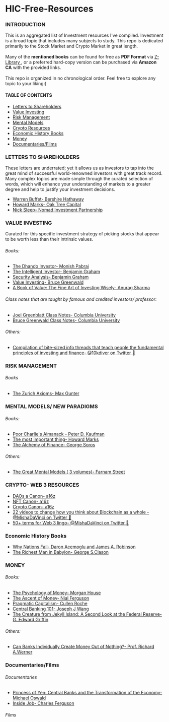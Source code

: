 # HIC-Free-Resources
 
<h3> INTRODUCTION </h3>
This is an aggregated list of Investment resources I've compiled.
Investment is a broad topic that includes many subjects to study. This repo is dedicated primarily to the Stock Market and Crypto Market in great length. 
<br>
<br>
Many of the <b>mentioned books</b> can be found for free as <b>PDF Format</b> via <a href="https://z-lib.org/">Z-Library </a>, or a preferred hard-copy version can be purchased via <b> Amazon CA</b> with the provided links.
<br>
<br>
This repo is organized in no chronological order. Feel free to explore any topic to your liking:)

<h4> TABLE OF CONTENTS </h4>
<ul>
 <li><a href = "#LetterstoShareholders"> Letters to Shareholders </a></li>
 <li><a href = "#ValueInvesting"> Value Investing</a></li>
 <li><a href = "#RiskManagement"> Risk Management </a></li>
 <li><a href = "#MentalModels"> Mental Models </a></li>
 <li><a href = "#CryptoResources"> Crypto Resources </a></li>
 <li><a href = "#EconomicHistoryBooks"> Economic History Books </a></li>
 <li><a href = "#Money"> Money </a></li>
 <li><a href = "#Documentaries_Films">Documentaries/Films</a></li>
 
</ul>

<h3 id = "LetterstoShareholders"> LETTERS TO SHAREHOLDERS  </h3>
 These letters are underrated; yet it allows us as investors to tap into the great mind of successful world-renowned investors with great track record. Many complex topics are made simple through the curated selection of words, which will enhance your understanding of markets to a greater degree and help to justify your investment decisions.

<ul>
  <li><a href = "https://www.berkshirehathaway.com/letters/letters.html"> Warren Buffet- Bershire Hathaway</a></li>
  <li><a href = "https://www.oaktreecapital.com/insights/memos"> Howard Marks- Oak Tree Capital</a></li>
  <li><a href = "https://igyfoundation.org.uk/wp-content/uploads/2021/03/Full_Collection_Nomad_Letters_.pdf"> Nick Sleep- Nomad Investment Partnership</a></li>
</ul>

<h3 id = "ValueInvesting"> VALUE INVESTING </h3>
  Curated for this specific investment strategy of picking stocks that appear to be worth less than their intrinsic values.
  
 
  <h6> Books: </h6>
 <ul>
  <li><a href = "https://www.amazon.ca/Dhandho-Investor-Low-Risk-Paperback-Investing/dp/B07RY75NGR/ref=sr_1_2?crid=JKPR8XVRHWDS&keywords=dhando+investor&qid=1658285179&sprefix=dhando+investo%2Caps%2C134&sr=8-2"> The Dhando Investor- Monish Pabrai</a></li>
  <li><a href = "https://www.amazon.ca/Intelligent-Investor-Definitive-Value-Investing/dp/0060555661/ref=sr_1_4?crid=16CE0TJBBU5MR&keywords=the+intelligent+investor&qid=1658285710&s=books&sprefix=the+intelli%2Cstripbooks%2C139&sr=1-4">The Intelligent Investor- Benjamin Graham</a></li>
 <li> <a href = "https://www.amazon.ca/Security-Analysis-Foreword-Warren-Buffett/dp/0071592539/ref=sr_1_1?crid=L28BRVIB7LBY&keywords=security+analysis&qid=1658512077&sprefix=security+analysi%2Caps%2C135&sr=8-1"> Security Analysis- Benjamin Graham </a></li>
 <li><a href = "https://www.amazon.ca/Value-Investing-Graham-Buffett-Beyond/dp/0470116730/ref=sr_1_2?crid=26WJ80UT26Y0B&keywords=value+investing+bruce&qid=1658286839&s=books&sprefix=value+investing+bruce%2Cstripbooks%2C150&sr=1-2">Value Investing- Bruce Greenwald</a></li>
 <li><a href = "https://www.amazon.ca/Book-Value-Fine-Investing-Wisely/dp/0231175426/ref=sr_1_1?crid=3HIDBVUIBJ3CN&keywords=Book+of+Value%3A+The+Fine+Art+of+Investing+Wisely&qid=1658286913&s=books&sprefix=book+of+value+the+fine+art+of+investing+wisely%2Cstripbooks%2C207&sr=1-1">A Book of Value: The Fine Art of Investing Wisely- Anurag Sharma</a></li>
</ul>

<h6> Class notes that are taught by famous and credited investors/ professor: </h6>
 <ul>
  <li><a href = "https://focusedcompounding.com/wp-content/uploads/2018/03/Joel-Greenblatt-Class.pdf"> Joel Greenblatt Class Notes- Columbia University</a></li>
  <li><a href = "http://csinvesting.org/wp-content/uploads/2012/06/greenwald-vi-process-foundation_final.pdf">Bruce Greenwald Class Notes- Columbia University</a></li>
</ul>
<h6> Others:</h6>
<ul>
 <li> <a href= "https://10kdiver.com/twitter-threads/"> Compilation of bite-sized info threads that teach people the fundamental principles of investing and finance- @10kdiver on Twitter &#129525;</a></li>
 
 </ul>

<h3 id="RiskManagement"> RISK MANAGEMENT </h3>
<h6> Books</h6>
<ul>
 <li><a href = "https://www.amazon.ca/Zurich-Axioms-Harriman-Definitive-generations/dp/0857198726/ref=sr_1_1?crid=1Q5TOE10PRRXD&keywords=the+zurich+axioms&qid=1657911610&sprefix=the+zurich+axiom%2Caps%2C114&sr=8-1">The Zurich Axioms- Max Gunter </a> </li>
</ul>

<h3 id = "MentalModels"> MENTAL MODELS/ NEW PARADIGMS </h3>
<h6> Books: </h6>
<ul>
 <li><a href ="https://www.amazon.ca/Poor-Charlies-Almanack-Expanded-Hardcover/dp/1578645018/ref=sr_1_1?crid=2VTK1TVR5TJ1W&keywords=Poor+Charlie%27s+Almanack&qid=1658285222&sprefix=poor+charlie%27s+almanack%2Caps%2C130&sr=8-1">Poor Charlie's Almanack - Peter D. Kaufman <a> </li>
 <li><a href ="https://www.amazon.ca/most-important-thing-Howard-Marks/dp/9353022797/ref=sr_1_1?crid=1S9ESARWQTB4K&keywords=the+most+important+thing&qid=1658287118&s=books&sprefix=the+most+imp%2Cstripbooks%2C133&sr=1-1">The most important thing- Howard Marks <a> </li>
 <li> <a href = "https://www.amazon.ca/The-Alchemy-of-Finance/dp/B071L9378L/ref=sr_1_1?crid=5RBAHF005C3V&keywords=alchemy+of+finance&qid=1658514781&s=books&sprefix=alchemy+of+finance%2Cstripbooks%2C174&sr=1-1"> The Alchemy of Finance- George Soros </li> </a>
 </ul>
 <h6> Others: </h6>
 <ul>
 <li><a href ="https://fs.blog/tgmm/">The Great Mental Models ( 3 volumes)- Farnam Street <a> </li>
</ul>

  <h3 id = "CryptoResources"> CRYPTO- WEB 3 RESOURCES </h3>
 <ul>
  <li><a href="https://future.com/dao-canon/">DAOs a Canon- a16z</a> </li>
  <li><a href="https://future.com/nft-canon/">NFT Canon- a16z </a> </li>
  <li><a href="https://a16z.com/2018/02/10/crypto-readings-resources/"> Crypto Canon- a16z</a> </li>
  <li><a href="https://twitter.com/MishaDaVinci/status/1520758283073515520"> 22 videos to change how you think about Blockchain as a whole - @MishaDaVinci on Twitter &#129525; </a></li>
  <li><a href= "https://twitter.com/MishaDaVinci/status/1515673102566318082"> 50+ terms for Web 3 lingo- @MishaDaVinci on Twitter &#129525;</a></li>
 </ul>
  
  <h3 id ="EconomicHistoryBooks"> Economic History Books </h3>
  <ul>
   <li><a href = "https://www.amazon.ca/Why-Nations-Fail-Origins-Prosperity/dp/0307719227/ref=sr_1_1?crid=1ZPLJKTH5MV1F&keywords=why+nations+fail&qid=1658512103&sprefix=why+nations+fail%2Caps%2C121&sr=8-1"> Why Nations Fail- Daron Acemoglu and James A. Robinson</a></li>
   <li><a href = "https://www.amazon.ca/Richest-Man-Babylon-Magic-Story/dp/1939438632/ref=sr_1_1?crid=1XDKP02J43PZF&keywords=the+richest+man+in+babylon&qid=1658512116&sprefix=the+richest+man+%2Caps%2C213&sr=8-1"> The Richest Man in Babylon- George S.Clason  </a></li>
  </ul>
  
  <h3 id = "Money"> MONEY </h3>
  <h6> Books: </h6>
  <ul>
  <li><a href = "https://www.amazon.ca/Psychology-Money-Timeless-lessons-happiness/dp/0857197681/ref=sr_1_1?crid=22O5L0JU90EZT&keywords=the+psychology+of+money&qid=1658512129&sprefix=the+psychology+of+money%2Caps%2C149&sr=8-1"> The Psychology of Money- Morgan House  </a></li>
  <li> <a href = "https://www.amazon.ca/Ascent-Money-Financial-History-World/dp/0143116177/ref=sr_1_1?crid=WJNPRDDX9BHO&keywords=the+ascent+of+money&qid=1658512176&sprefix=the+ascent+of+mone%2Caps%2C185&sr=8-1"> The Ascent of Money- Nial Ferguson </a> </li>
   <li> <a href = "https://www.amazon.ca/Pragmatic-Capitalism-Every-Investor-Finance-ebook/dp/B0B4V1KHVD/ref=sr_1_1?crid=1HWA48OD8LCUO&keywords=pragmatic+capitalism&qid=1658512952&sprefix=pragmatic+capitalism%2Caps%2C207&sr=8-1"> Pragmatic Capitalism- Cullen Roche </a> </li> 
   <li> <a href="https://www.amazon.ca/Central-Banking-101-Joseph-Wang/dp/0999136747/ref=sr_1_1?crid=1514WDW0LFJZB&keywords=central+banking+101&qid=1658513048&sprefix=central+banking+10%2Caps%2C155&sr=8-1"> Central Banking 101- Joseph J Wang</a></li>
   <li> <a href="https://www.amazon.ca/Creature-Jekyll-Island-Federal-Reserve/dp/091298645X"> The Creature from Jekyll Island: A Second Look at the Federal Reserve- G. Edward Griffin </a></li>
  </ul>
  <h6> Others: </h6>
  <ul>
   <li><a href= "https://www.researchgate.net/publication/265909749_Can_Banks_Individually_Create_Money_Out_of_Nothing_-_The_Theories_and_the_Empirical_Evidence"> Can Banks Individually Create Money Out of Nothing?- Prof. Richard A.Werner</li></a>
  </ul>
  
  <h3 id= "Documentaries_Films">Documentaries/Films</h3>
  <h6> Documentaries</h6>
  <ul>
  <li><a href = "https://www.youtube.com/watch?v=p5Ac7ap_MAY"> Princess of Yen: Central Banks and the Transformation of the Economy- Michael Oswald </a></li>
   <li> <a href= "https://www.rottentomatoes.com/m/inside_job_2010">Inside Job- Charles Ferguson</a></li>
  </ul>
  <h6> Films </h6>
  
